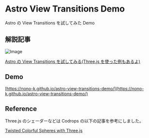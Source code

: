 # Astro View Transitions Demo

Astro の View Transitions を試してみた Demo

## 解説記事

![Image](https://github.com/user-attachments/assets/daecc77a-54c8-41b1-af74-1afc75f767ea)

[Astro の View Transitions を試してみる(Three.js を使った例もあるよ)](https://hypb.dev/articles/astro-view-transitons/)

## Demo

[https://nono-k.github.io/astro-view-transitions-demo/](https://nono-k.github.io/astro-view-transitions-demo/)

## Reference

Three.js のシェーダーなどは Codrops の以下の記事を参考にしました。

[Twisted Colorful Spheres with Three.js](https://tympanus.net/codrops/2021/01/26/twisted-colorful-spheres-with-three-js/)
